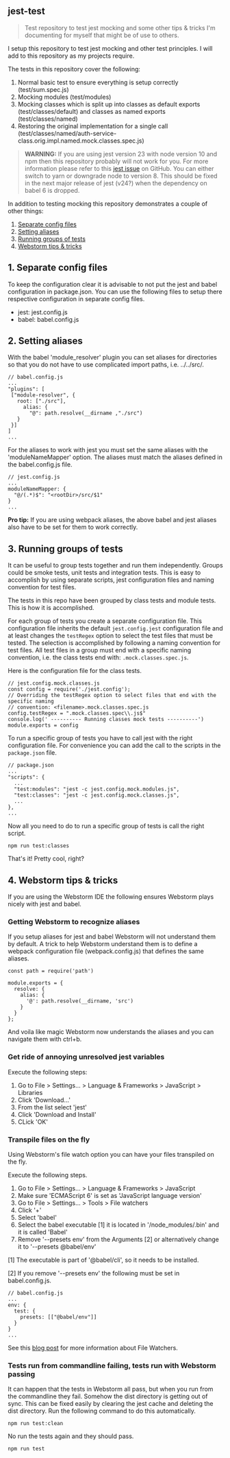 
## jest-test
> Test repository to test jest mocking and some other tips & tricks I'm documenting for myself that might be of use to others.

I setup this repository to test jest mocking and other test principles. I will add to this repository as my projects require.

The tests in this repository cover the following:
1) Normal basic test to ensure everything is setup correctly (test/sum.spec.js)
2) Mocking modules (test/modules)
3) Mocking classes which is split up into classes as default exports (test/classes/default) and classes as named exports (test/classes/named)
4) Restoring the original implementation for a single call (test/classes/named/auth-service-class.orig.impl.named.mock.classes.spec.js)

> **WARNING:** If you are using jest version 23 with node version 10 and npm then this repository probably will not work for you. For more information please refer to this [jest issue](https://github.com/facebook/jest/issues/7395) on GitHub. You can either switch to yarn or downgrade node to version 8. This should be fixed in the next major release of jest (v24?) when the dependency on babel 6 is dropped.

In addition to testing mocking this repository demonstrates a couple of other things:
1) [Separate config files](#1-Separate-config-files)
2) [Setting aliases](#2-Setting-aliases)
3) [Running groups of tests](#3-Running-groups-of-tests)
4) [Webstorm tips & tricks](#4-Webstorm-tips--tricks)

## 1. Separate config files

To keep the configuration clear it is advisable to not put the jest and babel configuration in package.json. You can use the following files to setup there respective configuration in separate config files.

- jest: jest.config.js
- babel: babel.config.js 

## 2. Setting aliases

With the babel 'module_resolver' plugin you can set aliases for directories so that you do not have to use complicated import paths, i.e. ../../src/<module-name>.

    // babel.config.js
    ...
    "plugins": [
     ["module-resolver", {
       root: ["./src"],
         alias: { 
           "@": path.resolve(__dirname ,"./src")
       }
     }]
    ]
    ... 

For the aliases to work with jest you must set the same aliases with the 'moduleNameMapper' option. The aliases must match the aliases defined in the babel.config.js file.

    // jest.config.js
    ...
    moduleNameMapper: {
      "@/(.*)$": "<rootDir>/src/$1"
    }
    ...

**Pro tip:** If you are using webpack aliases, the above babel and jest aliases also have to be set for them to work correctly.

## 3. Running groups of tests

It can be useful to group tests together and run them independently. Groups could be smoke tests, unit tests and integration tests. This is easy to accomplish by using separate scripts, jest configuration files and naming convention for test files.

The tests in this repo have been grouped by class tests and module tests. This is how it is accomplished.

For each group of tests you create a separate configuration file. This configuration file inherits the default `jest.config.jest` configuration file and at least changes the `testRegex` option to select the test files that must be tested. The selection is accomplished by following a naming convention for test files. All test files in a group must end with a specific naming convention, i.e. the class tests end with: `.mock.classes.spec.js`.

Here is the configuration file for the class tests.

    // jest.config.mock.classes.js
    const config = require('./jest.config');
    // Overriding the testRegex option to select files that end with the specific naming
    // convention: <filename>.mock.classes.spec.js
    config.testRegex = ".mock.classes.spec\\.js$"
    console.log(' ---------- Running classes mock tests ----------')
    module.exports = config

To run a specific group of tests you have to call jest with the right configuration file. For convenience you can add the call to the scripts in the `package.json` file.

    // package.json
    ...
    "scripts": {
      ...
      "test:modules": "jest -c jest.config.mock.modules.js",
      "test:classes": "jest -c jest.config.mock.classes.js",
      ...
    },
    ...

Now all you need to do to run a specific group of tests is call the right script.

    npm run test:classes

That's it! Pretty cool, right?

## 4. Webstorm tips & tricks

If you are using the Webstorm IDE the following ensures Webstorm plays nicely with jest and babel.

### Getting Webstorm to recognize aliases

If you setup aliases for jest and babel Webstorm will not understand them by default. A trick to help Webstorm understand them is to define a webpack configuration file (webpack.config.js) that defines the same aliases.

    const path = require('path')
    
    module.exports = {
      resolve: {
        alias: {
          '@': path.resolve(__dirname, 'src')
        }
      }
    };

And voila like magic Webstorm now understands the aliases and you can navigate them with ctrl+b. 

### Get ride of annoying unresolved jest variables

Execute the following steps:

1) Go to File > Settings... > Language & Frameworks > JavaScript > Libraries
2) Click 'Download...'
3) From the list select 'jest'
4) Click 'Download and Install'
5) CLick 'OK'

### Transpile files on the fly

Using Webstorm's file watch option you can have your files transpiled on the fly.

Execute the following steps.

1) Go to File > Settings... > Language & Frameworks > JavaScript
2) Make sure 'ECMAScript 6' is set as 'JavaScript language version'
3) Go to File > Settings... > Tools > File watchers
4) Click '+'
5) Select 'babel'
6) Select the babel executable [1] it is located in '<project-dir>/node_modules/.bin' and it is called 'Babel'
7) Remove '--presets env' from the Arguments [2] or alternatively change it to '--presets @babel/env'

[1] The executable is part of '@babel/cli', so it needs to be installed.

[2] If you remove '--presets env' the following must be set in babel.config.js.

    // babel.config.js
    ...
    env: {
      test: {
        presets: [["@babel/env"]]
      }
    }
    ...

See this [blog post](https://blog.jetbrains.com/webstorm/2015/05/ecmascript-6-in-webstorm-transpiling/) for more information about File Watchers.

### Tests run from commandline failing, tests run with Webstorm passing

It can happen that the tests in Webstorm all pass, but when you run from the commandline they fail. Somehow the dist directory is getting out of sync. This can be fixed easily by clearing the jest cache and deleting the dist directory. Run the following command to do this automatically.

    npm run test:clean

No run the tests again and they should pass.

    npm run test
